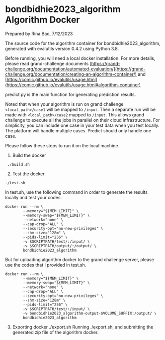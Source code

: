 # bondbidhie2023_algorithm Algorithm Docker
Prepared by Rina Bao, 7/12/2023

The source code for the algorithm container for
bondbidhie2023_algorithm, generated with
evalutils version 0.4.2
using Python 3.8.


Before running, you will need a local docker installation.
For more details, please read grand-challenge documents [https://grand-challenge.org/documentation/automated-evaluation/](https://grand-challenge.org/documentation/creating-an-algorithm-container/) and [https://comic.github.io/evalutils/usage.html](https://comic.github.io/evalutils/usage.html#algorithm-container) 

predict.py is the main function for generating prediction results.

Noted that when your algorithm is run on grand challenge `<local_path>/case1`
will be mapped to `/input`. Then a separate run will be made with
`<local_path>/case2` mapped to `/input`. This allows grand challenge to execute
all the jobs in parallel on their cloud infrastructure. For simplicity, you can
include one case in your test data when you test locally. The platform will
handle multiple cases. Predict should only handle one case.


Please follow these steps to run it on the local machine.


1. Build the docker
  ```console
   ./build.sh
  ```
2. Test the docker
  ```console
  ./test.sh
  ```

In test.sh, use the following command in order to generate the results locally
and test your codes:

```console
docker run --rm \
        --memory="${MEM_LIMIT}" \
        --memory-swap="${MEM_LIMIT}" \
        --network="none" \
        --cap-drop="ALL" \
        --security-opt="no-new-privileges" \
        --shm-size="128m" \
        --pids-limit="256" \
        -v $SCRIPTPATH/test/:/input/ \
        -v $SCRIPTPATH/output/:/output/ \
        bondbidhie2023_algorithm
```
But for uploading algorithm docker to the grand challenge server, please use the codes that I provided in test.sh.

```
docker run --rm \
        --memory="${MEM_LIMIT}" \
        --memory-swap="${MEM_LIMIT}" \
        --network="none" \
        --cap-drop="ALL" \
        --security-opt="no-new-privileges" \
        --shm-size="128m" \
        --pids-limit="256" \
        -v $SCRIPTPATH/test/:/input/ \
        -v bondbidhie2023_algorithm-output-$VOLUME_SUFFIX:/output/ \
        bondbidhie2023_algorithm
```
3. Exporting docker ./export.sh 
Running ./export.sh, and submitting the generated zip file of the algorithm docker.
